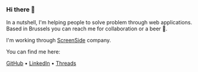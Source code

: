 ### Hi there 👋

In a nutshell, I'm helping people to solve problem through web applications. Based in Brussels you can reach me for collaboration or a beer 🍻.

I'm working through [ScreenSide](https://screenside.be/) company.

You can find me here:

[GitHub](https://github.com/KevinTss) • [LinkedIn](https://www.linkedin.com/in/kevin-tassi/) • [Threads](https://www.threads.net/@kevintss92)
